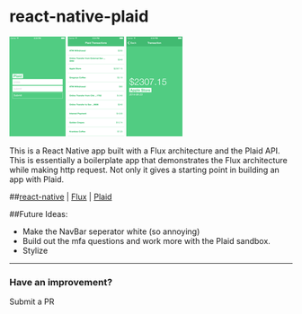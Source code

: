 # react-native-plaid

![1](./img/1.png) ![2](./img/22.png) ![3](./img/33.png)

This is a React Native app built with a Flux architecture and the Plaid API. This is essentially a boilerplate app that demonstrates the Flux architecture while making http request. Not only it gives a starting point in building an app with Plaid.

##[react-native](https://github.com/facebook/react-native) | [Flux](https://github.com/facebook/flux) | [Plaid](https://github.com/plaid)

##Future Ideas:
* Make the NavBar seperator white (so annoying)
* Build out the mfa questions and work more with the Plaid sandbox.
* Stylize

------------------------
### Have an improvement?
Submit a PR
